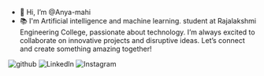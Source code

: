 - 👋 Hi, I’m @Anya-mahi
- 📚 I'm Artificial intelligence and machine learning. student at Rajalakshmi Engineering College, passionate about technology. I’m always excited to collaborate on innovative projects and disruptive ideas. Let’s connect and create something amazing together!

![github](https://img.shields.io/badge/GitHub-000000?style=for-the-badge&logo=GitHub&logoColor=white)   ![LinkedIn](https://img.shields.io/badge/LinkedIn-40AEF0?style=for-the-badge&logo=linkedIn&logoColor=white)   ![Instagram](https://img.shields.io/badge/Instagram-FF0069?style=for-the-badge&logo=Instagram&logoColor=white)



